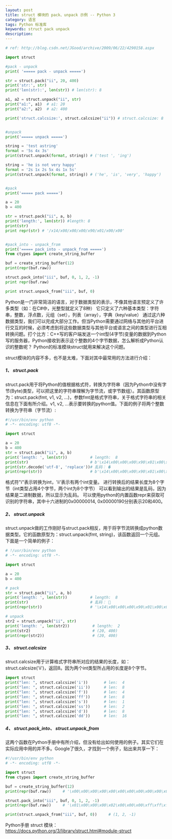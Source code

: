 ```yaml
---
layout: post
title: struct 模块的 pack、unpack 示例 -- Python 3
category: 语言
tags: Python 标准库
keywords: struct pack unpack
description:
---
```


``` python
# ref: http://blog.csdn.net/JGood/archive/2009/06/22/4290158.aspx

import struct

#pack - unpack
print( '===== pack - unpack =====')

str = struct.pack("ii", 20, 400)
print('str:', str)
print('len(str):', len(str)) # len(str): 8 

a1, a2 = struct.unpack("ii", str)
print("a1:", a1)  # a1: 20
print("a2:", a2)  # a2: 400

print('struct.calcsize:', struct.calcsize("ii")) # struct.calcsize: 8


#unpack
print('===== unpack =====')

string = 'test astring'
format = '5s 4x 3s'
print(struct.unpack(format, string)) # ('test ', 'ing')

string = 'he is not very happy'
format = '2s 1x 2s 5x 4s 1x 5s'
print(struct.unpack(format, string)) # ('he', 'is', 'very', 'happy')


#pack
print('===== pack =====')

a = 20
b = 400

str = struct.pack("ii", a, b)
print('length:', len(str)) #length: 8
print(str)
print repr(str) # '/x14/x00/x00/x00/x90/x01/x00/x00'


#pack_into - unpack_from
print('===== pack_into - unpack_from =====')
from ctypes import create_string_buffer

buf = create_string_buffer(12)
print(repr(buf.raw))

struct.pack_into("iii", buf, 0, 1, 2, -1)
print repr(buf.raw)

print struct.unpack_from("iii", buf, 0)

```

Python是一门非常简洁的语言，对于数据类型的表示，不像其他语言预定义了许多类型（如：在C#中，光整型就定义了8种）
它只定义了六种基本类型：字符串，整数，浮点数，元组（set），列表（array），字典（key/value）
通过这六种数据类型，我们可以完成大部分工作。但当Python需要通过网络与其他的平台进行交互的时候，必须考虑到将这些数据类型与其他平台或语言之间的类型进行互相转换问题。打个比方：C++写的客户端发送一个int型(4字节)变量的数据到Python写的服务器，Python接收到表示这个整数的4个字节数据，怎么解析成Python认识的整数呢？ Python的标准模块struct就用来解决这个问题。

struct模块的内容不多，也不是太难，下面对其中最常用的方法进行介绍：
##### 1、 struct.pack

struct.pack用于将Python的值根据格式符，转换为字符串（因为Python中没有字节(Byte)类型，可以把这里的字符串理解为字节流，或字节数组）。其函数原型为：struct.pack(fmt, v1, v2, ...)，参数fmt是格式字符串，关于格式字符串的相关信息在下面有所介绍。v1, v2, ...表示要转换的python值。下面的例子将两个整数转换为字符串（字节流）:

``` python
#!/usr/bin/env python
# -*- encoding: utf8 -*-

import struct

a = 20
b = 400 
str = struct.pack("ii", a, b)
print('length: ', len(str))          # length:  8
print(str)                           # b'\x14\x00\x00\x00\x90\x01\x00\x00'
print(str.decode('utf-8', 'replace'))# 乱码： �
print(repr(str))                     # b'\x14\x00\x00\x00\x90\x01\x00\x00'
```

格式符"i"表示转换为int，'ii'表示有两个int变量。
进行转换后的结果长度为8个字节（int类型占用4个字节，两个int为8个字节）
可以看到输出的结果是乱码，因为结果是二进制数据，所以显示为乱码。
可以使用python的内置函数repr来获取可识别的字符串，其中十六进制的0x00000014, 0x00000190分别表示20和400。

##### 2、 struct.unpack

struct.unpack做的工作刚好与struct.pack相反，用于将字节流转换成python数据类型。它的函数原型为：struct.unpack(fmt, string)，该函数返回一个元组。 
下面是一个简单的例子：

``` python
# !/usr/bin/env python
# -*- encoding: utf8 -*-

import struct

a = 20
b = 400 

# pack
str = struct.pack("ii", a, b)
print('length: ', len(str))          # length:  8
print(str)                           # 乱码： 
print(repr(str))                     # '\x14\x00\x00\x00\x90\x01\x00\x00'

# unpack
str2 = struct.unpack("ii", str)
print('length: ', len(str2))          # length:  2
print(str2)                           # (20, 400)
print(repr(str2))                     # (20, 400)
```
##### 3、 struct.calcsize

struct.calcsize用于计算格式字符串所对应的结果的长度，如：struct.calcsize('ii')，返回8。因为两个int类型所占用的长度是8个字节。

``` python
import struct
print("len: ", struct.calcsize('i'))       # len:  4
print("len: ", struct.calcsize('ii'))      # len:  8
print("len: ", struct.calcsize('f'))       # len:  4
print("len: ", struct.calcsize('ff'))      # len:  8
print("len: ", struct.calcsize('s'))       # len:  1
print("len: ", struct.calcsize('ss'))      # len:  2
print("len: ", struct.calcsize('d'))       # len:  8
print("len: ", struct.calcsize('dd'))      # len:  16
```
##### 4、 struct.pack_into、 struct.unpack_from

这两个函数在Python手册中有所介绍，但没有给出如何使用的例子。其实它们在实际应用中用的并不多。Google了很久，才找到一个例子，贴出来共享一下：

``` python
#!/usr/bin/env python
# -*- encoding: utf8 -*-

import struct
from ctypes import create_string_buffer

buf = create_string_buffer(12)
print(repr(buf.raw))     # '\x00\x00\x00\x00\x00\x00\x00\x00\x00\x00\x00\x00'

struct.pack_into("iii", buf, 0, 1, 2, -1)
print(repr(buf.raw))     # '\x01\x00\x00\x00\x02\x00\x00\x00\xff\xff\xff\xff'

print(struct.unpack_from("iii", buf, 0))     # (1, 2, -1)
```

Python手册 struct 模块：https://docs.python.org/3/library/struct.html#module-struct
